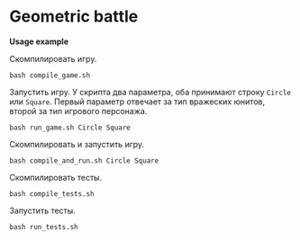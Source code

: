 # Geometric battle

**Usage example**

Скомпилировать игру.
```
bash compile_game.sh
```

Запустить игру. У скрипта два параметра, оба принимают строку `Circle` или `Square`. Первый параметр отвечает за тип вражеских юнитов, второй за тип игрового персонажа.
```
bash run_game.sh Circle Square
```

Скомпилировать и запустить игру.
```
bash compile_and_run.sh Circle Square
```

Скомпилировать тесты.
```
bash compile_tests.sh
```

Запустить тесты.
```
bash run_tests.sh
```

